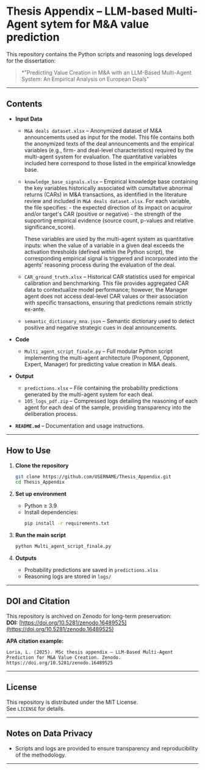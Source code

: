 # Thesis Appendix – LLM-based Multi-Agent sytem for M&A value prediction 

This repository contains the Python scripts and reasoning logs developed for the dissertation:

> *"Predicting Value Creation in M&A with an LLM-Based Multi-Agent System: An Empirical Analysis on European Deals"

---
## Contents

- **Input Data**
  - `M&A deals dataset.xlsx` – Anonymized dataset of M&A announcements used as input for the model. This file contains both the anonymized texts of the deal announcements and the       empirical variables (e.g., firm- and deal-level characteristics) required by the multi-agent system for evaluation. The quantitative variables included here correspond to          those listed in the empirical knowledge base.

  - `knowledge_base_signals.xlsx` – Empirical knowledge base containing the key variables historically associated with cumultative abnormal returns (CARs) in M&A transactions, as       identified in the literature review and included in `M&A deals dataset.xlsx`.
     For each variable, the file specifies:
                                          - the expected direction of its impact on acquiror and/or target's CAR (positive or negative) 
                                          - the strength of the supporting empirical evidence (source count, p-values and relative significance_score).

     These variables are used by the multi-agent system as quantitative inputs: when the value of a variable in a given deal exceeds the activation thresholds (defined within           the Python script), the corresponding empirical signal is triggered and incorporated into the agents’ reasoning process during the evaluation of the deal.
    
  - `CAR_ground_truth.xlsx` – Historical CAR statistics used for empirical calibration and benchmarking. This file provides aggregated CAR data to contextualize model performance;       however, the Manager agent does not access deal-level CAR values or their association with specific transactions, ensuring that predictions remain strictly ex-ante.

  - `semantic_dictionary_mna.json` – Semantic dictionary used to detect positive and negative strategic cues in deal announcements.
 
- **Code**
  - `Multi_agent_script_finale.py` – Full modular Python script implementing the multi-agent architecture (Proponent, Opponent, Expert, Manager) for predicting value creation in        M&A deals.

- **Output**
  - `predictions.xlsx` – File containing the probability predictions generated by the multi-agent system for each deal.
  - `105_logs_pdf.zip` – Compressed logs detailing the reasoning of each agent for each deal of the sample, providing transparency into the deliberation process.

- **`README.md`** – Documentation and usage instructions.

---

## How to Use

1. **Clone the repository**
   ```bash
   git clone https://github.com/USERNAME/Thesis_Appendix.git
   cd Thesis_Appendix
   
2. **Set up environment**
   - Python ≥ 3.9
   - Install dependencies:
     ```bash
     pip install -r requirements.txt
     ```
     
3. **Run the main script**
   ```bash
   python Multi_agent_script_finale.py
   ```

4. **Outputs**
   - Probability predictions are saved in `predictions.xlsx`
   - Reasoning logs are stored in `logs/`
  
---

## DOI and Citation

This repository is archived on Zenodo for long-term preservation:  
**DOI:** [https://doi.org/10.5281/zenodo.16489525](https://doi.org/10.5281/zenodo.16489525)

**APA citation example:**
```
Loria, L. (2025). MSc thesis appendix – LLM-Based Multi-Agent Prediction for M&A Value Creation. Zenodo. https://doi.org/10.5281/zenodo.16489525
```

---

## License

This repository is distributed under the MIT License.  
See `LICENSE` for details.

---

## Notes on Data Privacy

- Scripts and logs are provided to ensure transparency and reproducibility of the methodology.

---
 

